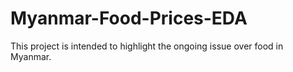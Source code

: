 # Myanmar-Food-Prices-EDA
This project is intended to highlight the ongoing issue over food in Myanmar.
